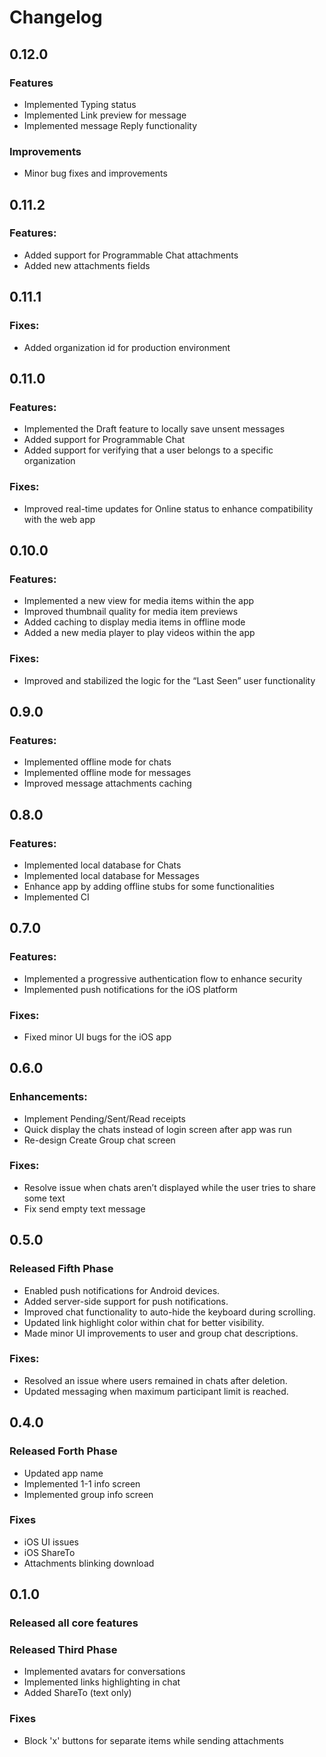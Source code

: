 # Changelog

## 0.12.0

### Features
- Implemented Typing status
- Implemented Link preview for message
- Implemented message Reply functionality

### Improvements
- Minor bug fixes and improvements

## 0.11.2

### Features:
- Added support for Programmable Chat attachments
- Added new attachments fields

## 0.11.1

### Fixes:
- Added organization id for production environment

## 0.11.0

### Features:
- Implemented the Draft feature to locally save unsent messages
- Added support for Programmable Chat
- Added support for verifying that a user belongs to a specific organization

### Fixes:
- Improved real-time updates for Online status to enhance compatibility with the web app

## 0.10.0

### Features:
- Implemented a new view for media items within the app
- Improved thumbnail quality for media item previews
- Added caching to display media items in offline mode
- Added a new media player to play videos within the app

### Fixes:
- Improved and stabilized the logic for the “Last Seen” user functionality

## 0.9.0

### Features:
- Implemented offline mode for chats
- Implemented offline mode for messages
- Improved message attachments caching

## 0.8.0

### Features:
- Implemented local database for Chats
- Implemented local database for Messages
- Enhance app by adding offline stubs for some functionalities
- Implemented CI

## 0.7.0

### Features:

- Implemented a progressive authentication flow to enhance security
- Implemented push notifications for the iOS platform

### Fixes:
- Fixed minor UI bugs for the iOS app

## 0.6.0

### Enhancements:

- Implement Pending/Sent/Read receipts
- Quick display the chats instead of login screen after app was run
- Re-design Create Group chat screen

### Fixes:
- Resolve issue when chats aren’t displayed while the user tries to share some text
- Fix send empty text message

## 0.5.0

### Released Fifth Phase

- Enabled push notifications for Android devices.
- Added server-side support for push notifications.
- Improved chat functionality to auto-hide the keyboard during scrolling.
- Updated link highlight color within chat for better visibility.
- Made minor UI improvements to user and group chat descriptions.

### Fixes:
- Resolved an issue where users remained in chats after deletion.
- Updated messaging when maximum participant limit is reached.

## 0.4.0

### Released Forth Phase

- Updated app name
- Implemented 1-1 info screen
- Implemented group info screen

### Fixes
-  iOS UI issues
-  iOS ShareTo
-  Attachments blinking download

## 0.1.0

### Released all core features

### Released Third Phase

- Implemented avatars for conversations
- Implemented links highlighting in chat
- Added ShareTo (text only)

### Fixes

- Block 'x' buttons for separate items while sending attachments